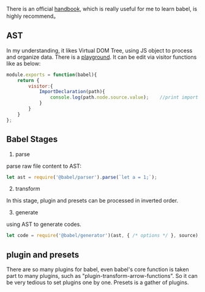 There is an official [handbook](https://github.com/brigand/babel-plugin-handbook/blob/master/README.md), which is really useful for me to learn babel, is highly recommend。

## AST

In my understanding, it likes Virtual DOM Tree, using JS object to process and organize data. There is a [playground](https://astexplorer.net/).
It can be edit via visitor functions like as below:

```JavaScript
module.exports = function(babel){
    return {
        visitor:{
            ImportDeclaration(path){
                console.log(path.node.source.value);    //print import value
            }
        }
    }
};
```


## Babel Stages

1. parse

parse raw file content to AST:

```JavaScript
let ast = require('@babel/parser').parse(`let a = 1;`);
```

2. transform

In this stage, plugin and presets can be processed in inverted order.

3. generate

using AST to generate codes.

```JavaScript
let code = require('@babel/generator')(ast, { /* options */ }, source);
```

## plugin and presets

There are so many plugins for babel, even babel's core function is taken part to many plugins, such as "plugin-transform-arrow-functions".
So it can be very tedious to set plugins one by one. Presets is a gather of plugins.







